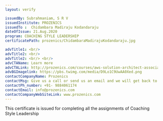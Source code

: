 ```yaml
---
layout: verify

issuedBy: Subrahmaniam, S R V
issuedInstitute: PROZENICS
issuedTo :  Chidambara Madiraju Kodandaraju
dateOfIssue: 21.Aug.2020
program: COACHING STYLE LEADERSHIP
certificatePath: prozenics/ChidambaraMadirajuKodandaraju.jpg

advTitle1: <br/>
advTitle2: <br/>
advTitle2: <br/> <br/>
advCTAName: Learn more
advCTALink: http://prozenics.com/courses/aws-solution-architect-associate/
advBGImagelink: https://pbs.twimg.com/media/D9Lo1C9UwAA0Xed.png
contactCompanyName: Prozenics 
contactMsg: Give us a call or send us an email and we will get back to you as soon as possible!
contactPh_number: +91- 9884061174
contactEmail: info@prozenics.com
contactCompanyWebSiteLink: www.prozenics.com
---
```

This certificate is issued for completing all the assignments of Coaching Style Leadership